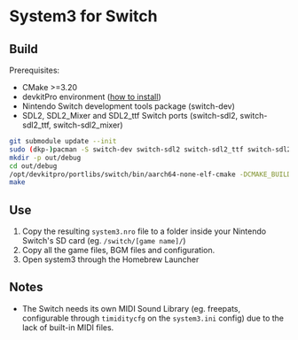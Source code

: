 # System3 for Switch

## Build
Prerequisites:
- CMake >=3.20
- devkitPro environment ([how to install](https://devkitpro.org/wiki/devkitPro_pacman))
- Nintendo Switch development tools package (switch-dev)
- SDL2, SDL2_Mixer and SDL2_ttf Switch ports (switch-sdl2, switch-sdl2_ttf, switch-sdl2_mixer)

```sh
git submodule update --init
sudo (dkp-)pacman -S switch-dev switch-sdl2 switch-sdl2_ttf switch-sdl2_mixer
mkdir -p out/debug
cd out/debug
/opt/devkitpro/portlibs/switch/bin/aarch64-none-elf-cmake -DCMAKE_BUILD_TYPE=Debug ../../
make
```

## Use
1. Copy the resulting `system3.nro` file to a folder inside your Nintendo Switch's SD card (eg. `/switch/[game name]/`)
2. Copy all the game files, BGM files and configuration.
3. Open system3 through the Homebrew Launcher

## Notes
- The Switch needs its own MIDI Sound Library (eg. freepats, configurable through `timiditycfg` on the `system3.ini` config) due to the lack of built-in MIDI files.
